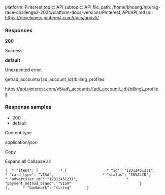 platform: Pinterest
topic: API
subtopic: API
file_path: /home/bhuang/nlp/rag-race-challenge2-2024/platform-docs-versions/Pinterest_API/API.md
url: https://developers.pinterest.com/docs/api/v5/

### Responses

**200**

Success

**default**

Unexpected error.

get/ad\_accounts/{ad\_account\_id}/billing\_profiles

https://api.pinterest.com/v5/ad\_accounts/{ad\_account\_id}/billing\_profiles

### Response samples

* 200
* default

Content type

application/json

Copy

Expand all Collapse all

`{  * "items": [          * {                  * "id": "12312451231",                      * "card_type": "VISA",                      * "status": "INVALID",                      * "advertiser_id": "12312451231",                      * "payment_method_brand": "VISA"                               }                   ],      * "bookmark": "string"       }`